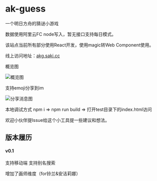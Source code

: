 # ak-guess
一个明日方舟的猜谜小游戏

数据使用阿里云FC node写入，暂无接口支持每日模式。

该站点当前所有部分使用React开发，使用magic转Web Component使用。

线上访问地址：[akg.saki.cc](http://akg.saki.cc)

概览图

![概览图](https://github.com/lie5860/ak-guess/blob/main/image/overview.png?raw=true)

支持emoji分享到im

![分享消息图](https://github.com/lie5860/ak-guess/blob/main/image/message.png?raw=true)

本地调试方式 npm i => npm run build => 打开test目录下的index.html访问

欢迎小伙伴提Issue给这个小工具提一些建议和想法。

## 版本履历

#### v0.1
支持移动端 支持别名搜索

增加了画师维度（for铃兰&安洁莉娜）